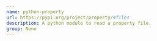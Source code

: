 ```yaml
---
name: python-property
url: https://pypi.org/project/property/#files
description: A python module to read a property file.
group: None
---
```

